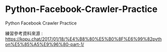# Python-Facebook-Crawler-Practice
Python Facebook Crawler Practice

練習參考資料來源 : https://kopu.chat/2017/01/18/%E4%B8%80%E5%B0%8F%E6%99%82python%E5%85%A5%E9%96%80-part-1/

